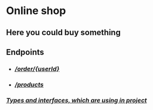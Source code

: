 # Online shop

## Here you could buy something

## Endpoints

+ ### [_/order/{userId}_](./orders.md)
+ ### [_/products_](./orders.md)

### [_Types and interfaces, which are using in project_](../src/db/modelsType.ts)